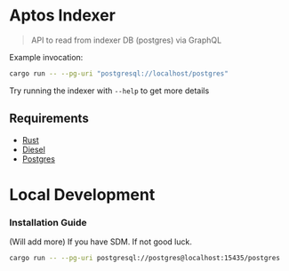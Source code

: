 # Aptos Indexer

> API to read from indexer DB (postgres) via GraphQL

Example invocation:

```bash
cargo run -- --pg-uri "postgresql://localhost/postgres"
```

Try running the indexer with `--help` to get more details

## Requirements

- [Rust](https://rustup.rs/)
- [Diesel](https://diesel.rs/)
- [Postgres](https://www.postgresql.org/)

# Local Development

### Installation Guide
(Will add more)
If you have SDM. If not good luck. 
```bash
cargo run -- --pg-uri postgresql://postgres@localhost:15435/postgres
```